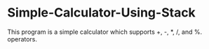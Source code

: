 # Simple-Calculator-Using-Stack
This program is a simple  calculator which supports  +, -, *, /, and %. operators.

